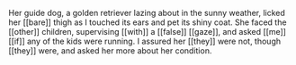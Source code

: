 Her guide dog, a golden retriever lazing about in the sunny weather, licked her [[bare]] thigh as I touched its ears and pet its shiny coat. She faced the [[other]] children, supervising [[with]] a [[false]] [[gaze]], and asked [[me]] [[if]] any of the kids were running. I assured her [[they]] were not, though [[they]] were, and asked her more about her condition.